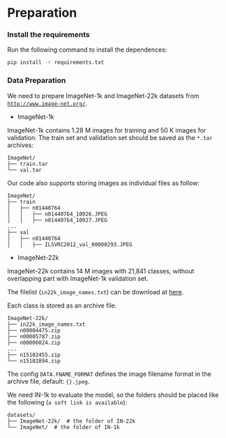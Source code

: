 # Preparation

### Install the requirements

Run the following command to install the dependences:

```bash
pip install -r requirements.txt
```

### Data Preparation

We need to prepare ImageNet-1k and ImageNet-22k datasets from [`http://www.image-net.org/`](http://www.image-net.org/).

- ImageNet-1k

ImageNet-1k contains 1.28 M images for training and 50 K images for validation.
The train set and validation set should be saved as the `*.tar` archives:

```
ImageNet/
├── train.tar
└── val.tar
```

Our code also supports storing images as individual files as follow:
```
ImageNet/
├── train
│   ├── n01440764
│   │   ├── n01440764_10026.JPEG
│   │   ├── n01440764_10027.JPEG
...
├── val
│   ├── n01440764
│   │   ├── ILSVRC2012_val_00000293.JPEG
```

- ImageNet-22k

ImageNet-22k contains 14 M images with 21,841 classes, without overlapping part with ImageNet-1k validation set.

The filelist (`in22k_image_names.txt`) can be download at [here](https://github.com/wkcn/TinyViT-model-zoo/releases/download/datasets/in22k_image_names.txt).

Each class is stored as an archive file.
```
ImageNet-22k/
├── in22k_image_names.txt
├── n00004475.zip
├── n00005787.zip
├── n00006024.zip
...
├── n15102455.zip
└── n15102894.zip
```

The config `DATA.FNAME_FORMAT` defines the image filename format in the archive file, default: `{}.jpeg`.

We need IN-1k to evaluate the model, so the folders should be placed like the following (`a soft link is available`):
```
datasets/
├── ImageNet-22k/  # the folder of IN-22k
└── ImageNet/  # the folder of IN-1k
```

